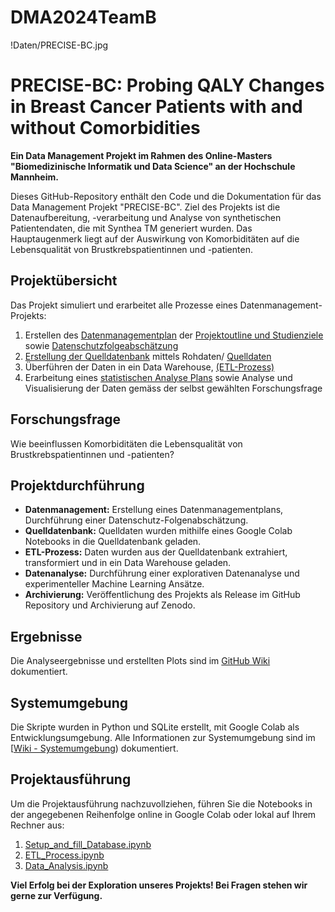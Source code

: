 # DMA2024TeamB

!Daten/PRECISE-BC.jpg

# PRECISE-BC: Probing QALY Changes in Breast Cancer Patients with and without Comorbidities

**Ein Data Management Projekt im Rahmen des Online-Masters "Biomedizinische Informatik und Data Science" an der Hochschule Mannheim.**

Dieses GitHub-Repository enthält den Code und die Dokumentation für das Data Management Projekt "PRECISE-BC". Ziel des Projekts ist die Datenaufbereitung, -verarbeitung und Analyse von synthetischen Patientendaten, die mit Synthea TM generiert wurden. Das Hauptaugenmerk liegt auf der Auswirkung von Komorbiditäten auf die Lebensqualität von Brustkrebspatientinnen und -patienten.

## Projektübersicht

Das Projekt simuliert und erarbeitet alle Prozesse eines Datenmanagement-Projekts:

1. Erstellen des [Datenmanagementplan](https://github.com/Fuenfgeld/DMA2024TeamB/wiki/Datenmanagementplan) der
[Projektoutline und Studienziele](https://github.com/Fuenfgeld/DMA2024TeamB/wiki/Projektoutline-und-Studienziele) sowie 
[Datenschutzfolgeabschätzung](https://github.com/Fuenfgeld/DMA2024TeamB/wiki/Datenschutzfolgeabsch%C3%A4tzung)
2. [Erstellung der Quelldatenbank](https://github.com/Fuenfgeld/DMA2024TeamB/wiki/Erstellung-Quelldatenbank) mittels Rohdaten/
[Quelldaten](https://github.com/Fuenfgeld/DMA2024TeamB/wiki/Quelldaten)
3. Überführen der Daten in ein Data Warehouse, [(ETL-Prozess)](https://github.com/Fuenfgeld/DMA2024TeamB/wiki/ETL%E2%80%90Prozess)
4. Erarbeitung eines [statistischen Analyse Plans](https://github.com/Fuenfgeld/DMA2024TeamB/wiki/Statistischer-Analyse-Plan) sowie Analyse und Visualisierung der Daten gemäss der selbst gewählten Forschungsfrage


## Forschungsfrage

Wie beeinflussen Komorbiditäten die Lebensqualität von Brustkrebspatientinnen und -patienten?

## Projektdurchführung

- **Datenmanagement:** Erstellung eines Datenmanagementplans, Durchführung einer Datenschutz-Folgenabschätzung.
- **Quelldatenbank:** Quelldaten wurden mithilfe eines Google Colab Notebooks in die Quelldatenbank geladen.
- **ETL-Prozess:** Daten wurden aus der Quelldatenbank extrahiert, transformiert und in ein Data Warehouse geladen.
- **Datenanalyse:** Durchführung einer explorativen Datenanalyse und experimenteller Machine Learning Ansätze.
- **Archivierung:** Veröffentlichung des Projekts als Release im GitHub Repository und Archivierung auf Zenodo.

## Ergebnisse

Die Analyseergebnisse und erstellten Plots sind im [GitHub Wiki](https://github.com/Fuenfgeld/DMA2024TeamB/wiki/Datenanalyse-und-Resultate) dokumentiert.

## Systemumgebung

Die Skripte wurden in Python und SQLite erstellt, mit Google Colab als Entwicklungsumgebung. Alle Informationen zur Systemumgebung sind im [[Wiki - Systemumgebung](https://github.com/Fuenfgeld/DMA2024TeamB/wiki/Systemumgebung)) dokumentiert.

## Projektausführung

Um die Projektausführung nachzuvollziehen, führen Sie die Notebooks in der angegebenen Reihenfolge online in Google Colab oder lokal auf Ihrem Rechner aus:

1. [Setup_and_fill_Database.ipynb](https://github.com/Fuenfgeld/DMA2024TeamB/blob/main/Code/teamb_import_csv_into_sql.ipynb)
2. [ETL_Process.ipynb](https://github.com/Fuenfgeld/DMA2024TeamB/blob/main/Code/Datawarehouse_TeamB_V2_20240204.ipynb)
3. [Data_Analysis.ipynb](https://github.com/Fuenfgeld/DMA2024TeamB/blob/main/Code/EDA_template_teamb.ipynb)

**Viel Erfolg bei der Exploration unseres Projekts! Bei Fragen stehen wir gerne zur Verfügung.**
